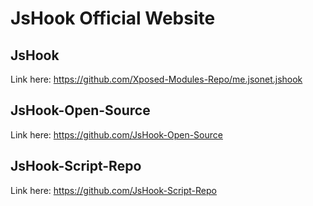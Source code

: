 # JsHook Official Website

## JsHook

Link here: <https://github.com/Xposed-Modules-Repo/me.jsonet.jshook>

## JsHook-Open-Source

Link here: <https://github.com/JsHook-Open-Source>

## JsHook-Script-Repo

Link here: <https://github.com/JsHook-Script-Repo>
